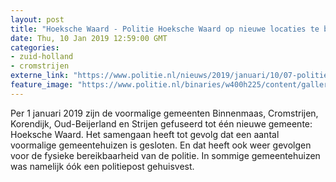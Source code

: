 ```yaml
---
layout: post
title: "Hoeksche Waard - Politie Hoeksche Waard op nieuwe locaties te bezoeken"
date: Thu, 10 Jan 2019 12:59:00 GMT
categories: 
- zuid-holland 
- cromstrijen 
externe_link: "https://www.politie.nl/nieuws/2019/januari/10/07-politie-hoeksche-waard-op-nieuwe-locaties-te-bezoeken.html"
feature_image: "https://www.politie.nl/binaries/w400h225/content/gallery/politie/stockfotos/algemeen/wijkagent-praat-met-bewoners-op-straat.jpg"
---
```


Per 1 januari 2019 zijn de voormalige gemeenten Binnenmaas, Cromstrijen, Korendijk, Oud-Beijerland en Strijen gefuseerd tot één nieuwe gemeente: Hoeksche Waard.
Het samengaan heeft tot gevolg dat een aantal voormalige gemeentehuizen is gesloten. En dat heeft ook weer gevolgen voor de fysieke bereikbaarheid van de politie. In sommige gemeentehuizen was namelijk óók een politiepost gehuisvest.
